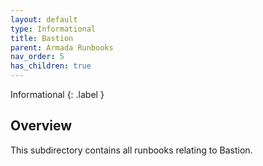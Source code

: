 ```yaml
---
layout: default
type: Informational
title: Bastion
parent: Armada Runbooks
nav_order: 5
has_children: true
---
```


Informational
{: .label }

## Overview

This subdirectory contains all runbooks relating to Bastion.
